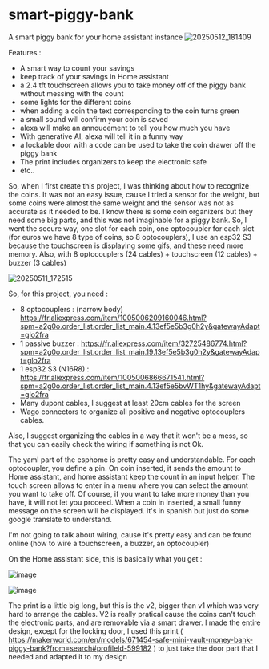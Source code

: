 # smart-piggy-bank
A smart piggy bank for your home assistant instance
![20250512_181409](https://github.com/user-attachments/assets/8a0f2bee-9713-42b3-8339-425e0cb6b09c)

Features : 
- A smart way to count your savings
- keep track of your savings in Home assistant
- a 2.4 tft touchscreen allows you to take money off of the piggy bank without messing with the count
- some lights for the different coins
- when adding a coin the text corresponding to the coin turns green
- a small sound will confirm your coin is saved
- alexa will make an annoucement to tell you how much you have
- With generative AI, alexa will tell it in a funny way
- a lockable door with a code can be used to take the coin drawer off the  piggy bank
- The print includes organizers to keep the electronic safe
- etc..


So, when I first create this project, I was thinking about how to recognize the coins.
It was not an easy issue, cause I tried a sensor for the weight, but some coins were almost the same weight and the sensor was not as accurate as it needed to be.
I know there is some coin organizers but they need some big parts, and this was not imaginable for a piggy bank.
So, I went the secure way, one slot for each coin, one optocoupler for each slot (for euros we have 8 type of coins, so 8 optocouplers), I use an esp32 S3 because the touchscreen is displaying some gifs, and these need more memory. Also, with 8 optocouplers (24 cables) + touchscreen (12 cables) + buzzer (3 cables)

![20250511_172515](https://github.com/user-attachments/assets/7315b1f6-51e0-4d13-a50c-ec30fe425a1e)

So, for this project, you need : 
- 8 optocouplers : (narrow body) https://fr.aliexpress.com/item/1005006209160046.html?spm=a2g0o.order_list.order_list_main.4.13ef5e5b3g0h2y&gatewayAdapt=glo2fra
- 1 passive buzzer : https://fr.aliexpress.com/item/32725486774.html?spm=a2g0o.order_list.order_list_main.19.13ef5e5b3g0h2y&gatewayAdapt=glo2fra
- 1 esp32 S3 (N16R8) : https://fr.aliexpress.com/item/1005006866671541.html?spm=a2g0o.order_list.order_list_main.4.13ef5e5bvWT1hy&gatewayAdapt=glo2fra
- Many dupont cables, I suggest at least 20cm cables for the screen
- Wago connectors to organize all positive and negative optocouplers cables.

Also, I suggest organizing the cables in a way that it won't be a mess, so that you can easily check the wiring if something is not Ok.

The yaml part of the esphome is pretty easy and understandable.
For each optocoupler, you define a pin. On coin inserted, it sends the amount to Home assistant, and home assistant keep the count in an input helper.
The touch screen allows to enter in a menu where you can select the amount you want to take off. Of course, if you want to take more money than you have, it will not let you proceed.
When a coin in inserted, a small funny message on the screen will be displayed. It's in spanish but just do some google translate to understand.

I'm not going to talk about wiring, cause it's pretty easy and can be found online (how to wire a touchscreen, a buzzer, an optocoupler)

On the Home assistant side, this is basically what you get : 

![image](https://github.com/user-attachments/assets/5f7affb2-b7ee-4ad9-b0d3-b5ff4571e609)

![image](https://github.com/user-attachments/assets/7a96f9bd-5534-4105-b9a2-f9513d98d15e)

The print is a little big long, but this is the v2, bigger than v1 which was very hard to arrange the cables. V2 is really pratical cause the coins can't touch the electronic parts, and are removable via a smart drawer.
I made the entire design, except for the locking door, I used this print ( https://makerworld.com/en/models/671454-safe-mini-vault-money-bank-piggy-bank?from=search#profileId-599182 ) to just take the door part that I needed and adapted it to my design 
